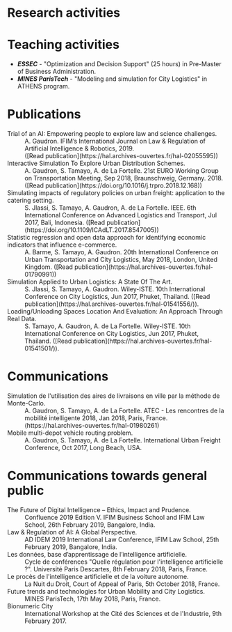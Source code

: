 # Research activities


# Teaching activities

- ***ESSEC*** - "Optimization and Decision Support" (25 hours) in Pre-Master of Business Administration.
- ***MINES ParisTech*** - "Modeling and simulation for City Logistics" in ATHENS program.


# Publications
<dl>
<dt>Trial of an AI: Empowering people to explore law and science challenges.</dt>
<dd> A. Gaudron. IFIM’s International Journal on Law & Regulation of Artificial Intelligence & Robotics, 2019. </dd>
<dd>([Read publication](https://hal.archives-ouvertes.fr/hal-02055595)) </dd>

<dt>Interactive Simulation To Explore Urban Distribution Schemes.</dt>
<dd>A. Gaudron, S. Tamayo, A. de La Fortelle. 21st EURO Working Group on Transportation Meeting, Sep 2018, Braunschweig, Germany. 2018. ([Read publication](https://doi.org/10.1016/j.trpro.2018.12.168))</dd>

<dt>Simulating impacts of regulatory policies on urban freight: application to the catering setting.</dt>
<dd>S. Jlassi, S. Tamayo, A. Gaudron, A. de La Fortelle.  IEEE. 6th International Conference on Advanced Logistics and Transport, Jul 2017, Bali, Indonesia. ([Read publication](https://doi.org/10.1109/ICAdLT.2017.8547005))</dd>

<dt>Statistic regression and open data approach for identifying economic indicators that influence e-commerce.</dt>
<dd>A. Barme, S. Tamayo, A. Gaudron.  20th International Conference on Urban Transportation and City Logistics, May 2018, London, United Kingdom. ([Read publication](https://hal.archives-ouvertes.fr/hal-01790991))</dd>

<dt>Simulation Applied to Urban Logistics: A State Of The Art.</dt>
<dd>S. Jlassi, S. Tamayo, A. Gaudron.  Wiley-ISTE. 10th International Conference on City Logistics, Jun 2017, Phuket, Thailand. ([Read publication](https://hal.archives-ouvertes.fr/hal-01541556/)).</dd>

<dt>Loading/Unloading Spaces Location And Evaluation: An Approach Through Real Data.</dt>
<dd>S. Tamayo, A. Gaudron, A. de La Fortelle.  Wiley-ISTE. 10th International Conference on City Logistics, Jun 2017, Phuket, Thailand. ([Read publication](https://hal.archives-ouvertes.fr/hal-01541501/)).</dd>
</dl>

# Communications
<dl>
<dt>Simulation de l'utilisation des aires de livraisons en ville par la méthode de Monte-Carlo.</dt>
<dd>A. Gaudron, S. Tamayo, A. de La Fortelle. ATEC - Les rencontres de la mobilité intelligente 2018, Jan 2018, Paris, France. (https://hal.archives-ouvertes.fr/hal-01980261)</dd>
<dt>Mobile multi-depot vehicle routing problem.</dt> 
<dd>A. Gaudron, S. Tamayo, A. de La Fortelle. International Urban Freight Conference, Oct 2017, Long Beach, USA.</dd>
</dl>


# Communications towards general public
<dl>
<dt>The Future of Digital Intelligence – Ethics, Impact and Prudence.</dt>
<dd>Confluence 2019 Edition V. IFIM Business School and IFIM Law School, 26th February 2019, Bangalore, India.</dd>

<dt>Law & Regulation of AI: A Global Perspective.</dt>
<dd>AD IDEM 2019 International Law Conference, IFIM Law School, 25th February 2019, Bangalore, India. <a href="https://hal.archives-ouvertes.fr/hal-02055595"></a>
</dd>

<dt>Les données, base d’apprentissage de l’intelligence artificielle.</dt>
<dd>Cycle de conférences "Quelle régulation pour l'intelligence artificielle ?". Université Paris Descartes, 8th February 2018, Paris, France.</dd>

<dt>Le procès de l'intelligence artificielle et de la voiture autonome.</dt>
<dd>La Nuit du Droit, Court of Appeal of Paris, 5th October 2018, France.</dd>

<dt>Future trends and technologies for Urban Mobility and City Logistics.</dt>
<dd>MINES ParisTech, 17th May 2018, Paris, France.</dd>

<dt>Bionumeric City</dt>
<dd>International Workshop at the Cité des Sciences et de l'Industrie, 9th February 2017.</dd>
</dl>

